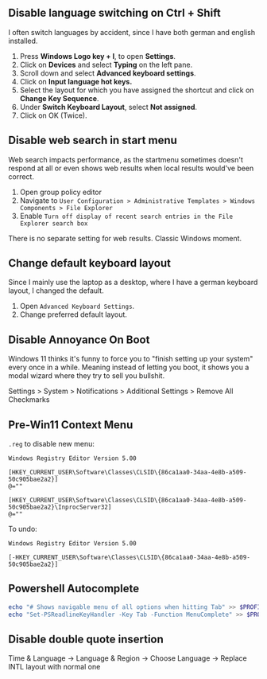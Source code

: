 
## Disable language switching on Ctrl + Shift

I often switch languages by accident, since I have both german and english installed.

1.  Press **Windows Logo key + I**, to open **Settings**.
2.  Click on **Devices** and select **Typing** on the left pane.
3.  Scroll down and select **Advanced keyboard settings**.
4.  Click on **Input language hot keys.**
5.  Select the layout for which you have assigned the shortcut and click on **Change Key Sequence**.
6.  Under **Switch Keyboard Layout**, select **Not assigned**.
7.  Click on OK (Twice).

## Disable web search in start menu

Web search impacts performance, as the startmenu sometimes doesn't respond at all or even shows web results when local results would've been correct.

1. Open group policy editor
2. Navigate to `User Configuration > Administrative Templates > Windows Components > File Explorer`
3. Enable `Turn off display of recent search entries in the File Explorer search box`

There is no separate setting for web results. Classic Windows moment.

## Change default keyboard layout

Since I mainly use the laptop as a desktop, where I have a german keyboard layout, I changed the default.

1. Open `Advanced Keyboard Settings`.
2. Change preferred default layout.

## Disable Annoyance On Boot

Windows 11 thinks it's funny to force you to "finish setting up your system" every once in a while.
Meaning instead of letting you boot, it shows you a modal wizard where they try to sell you bullshit.

Settings > System > Notifications > Additional Settings > Remove All Checkmarks

## Pre-Win11 Context Menu

`.reg` to disable new menu:

```reg
Windows Registry Editor Version 5.00

[HKEY_CURRENT_USER\Software\Classes\CLSID\{86ca1aa0-34aa-4e8b-a509-50c905bae2a2}]
@=""

[HKEY_CURRENT_USER\Software\Classes\CLSID\{86ca1aa0-34aa-4e8b-a509-50c905bae2a2}\InprocServer32]
@=""
```

To undo:

```reg
Windows Registry Editor Version 5.00

[-HKEY_CURRENT_USER\Software\Classes\CLSID\{86ca1aa0-34aa-4e8b-a509-50c905bae2a2}]
```

## Powershell Autocomplete

```powershell
echo "# Shows navigable menu of all options when hitting Tab" >> $PROFILE.CurrentUserAllHosts
echo "Set-PSReadlineKeyHandler -Key Tab -Function MenuComplete" >> $PROFILE.CurrentUserAllHosts
```

## Disable double quote insertion

Time & Language -> Language & Region -> Choose Language -> Replace INTL layout with normal one